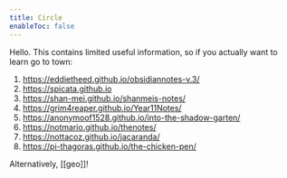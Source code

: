 ```yaml
---
title: Circle
enableToc: false
---
```


Hello. This contains limited useful information, so if you actually want to learn go to town:
1. https://eddietheed.github.io/obsidiannotes-v.3/
2. https://spicata.github.io
3. https://shan-mei.github.io/shanmeis-notes/
4. https://grim4reaper.github.io/Year11Notes/
5. https://anonymoof1528.github.io/into-the-shadow-garten/
7. https://notmario.github.io/thenotes/
8. https://nottacoz.github.io/jacaranda/
9. https://pi-thagoras.github.io/the-chicken-pen/

Alternatively, [[geo]]!
